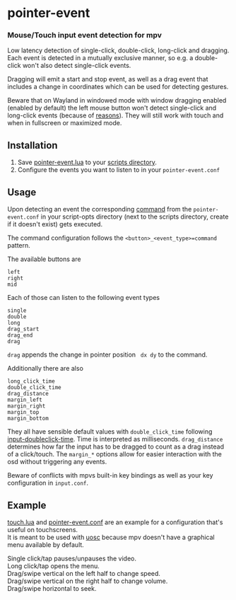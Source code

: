 # pointer-event

### Mouse/Touch input event detection for mpv

Low latency detection of single-click, double-click, long-click and dragging.  
Each event is detected in a mutually exclusive manner, so e.g. a double-click won't also detect single-click events.

Dragging will emit a start and stop event, as well as a drag event that includes a change in coordinates which can be used for detecting gestures.

Beware that on Wayland in windowed mode with window dragging enabled (enabled by default) the left mouse button won't detect single-click and long-click events (because of [reasons](https://github.com/mpv-player/mpv/issues/9771#issuecomment-1272605271)). They will still work with touch and when in fullscreen or maximized mode.

## Installation

1. Save [pointer-event.lua](https://github.com/christoph-heinrich/mpv-pointer-event/raw/master/pointer-event.lua) to your [scripts directory](https://mpv.io/manual/stable/#script-location).
2. Configure the events you want to listen to in your `pointer-event.conf`

## Usage

Upon detecting an event the corresponding [command](https://mpv.io/manual/master/#list-of-input-commands) from the `pointer-event.conf` in your script-opts directory (next to the scripts directory, create if it doesn't exist) gets executed.

The command configuration follows the `<button>_<event_type>=command` pattern.

The available buttons are
```
left
right
mid
```

Each of those can listen to the following event types
```
single
double
long
drag_start
drag_end
drag
```

`drag` appends the change in pointer position ` dx dy` to the command.

Additionally there are also
```
long_click_time
double_click_time
drag_distance
margin_left
margin_right
margin_top
margin_bottom
```

They all have sensible default values with `double_click_time` following [input-doubleclick-time](https://mpv.io/manual/master/#options-input-doubleclick-time). Time is interpreted as milliseconds.
`drag_distance` determines how far the input has to be dragged to count as a drag instead of a click/touch.
The `margin_*` options allow for easier interaction with the osd without triggering any events.

Beware of conflicts with mpvs built-in key bindings as well as your key configuration in `input.conf`.

## Example

[touch.lua](https://github.com/christoph-heinrich/mpv-pointer-event/raw/master/example/scripts/touch.lua) and [pointer-event.conf](https://github.com/christoph-heinrich/mpv-pointer-event/raw/master/example/script-opts/pointer-event.conf) are an example for a configuration that's useful on touchscreens.  
It is meant to be used with [uosc](https://github.com/tomasklaen/uosc) because mpv doesn't have a graphical menu available by default.

Single click/tap pauses/unpauses the video.  
Long click/tap opens the menu.  
Drag/swipe vertical on the left half to change speed.  
Drag/swipe vertical on the right half to change volume.  
Drag/swipe horizontal to seek.  
